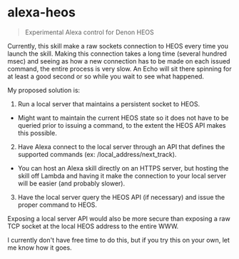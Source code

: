 # alexa-heos
> Experimental Alexa control for Denon HEOS

Currently, this skill make a raw sockets connection to HEOS every time you launch the skill.  Making this connection takes a long time (several hundred msec) and seeing as how a new connection has to be made on each issued command, the entire process is very slow.  An Echo will sit there spinning for at least a good second or so while you wait to see what happened.

My proposed solution is:

1. Run a local server that maintains a persistent socket to HEOS.
 - Might want to maintain the current HEOS state so it does not have to be queried prior to issuing a command, to the extent the HEOS API makes this possible.
2. Have Alexa connect to the local server through an API that defines the supported commands (ex: /local_address/next_track).
 - You can host an Alexa skill directly on an HTTPS server, but hosting the skill off Lambda and having it make the connection to your local server will be easier (and probably slower).
3. Have the local server query the HEOS API (if necessary) and issue the proper command to HEOS.

Exposing a local server API would also be more secure than exposing a raw TCP socket at the local HEOS address to the entire WWW.

I currently don't have free time to do this, but if you try this on your own, let me know how it goes.
